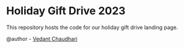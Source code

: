 #  Holiday Gift Drive 2023

This repository hosts the code for our holiday gift drive landing page.

@author - [Vedant Chaudhari](https://github.com/vedantchaudhari)
